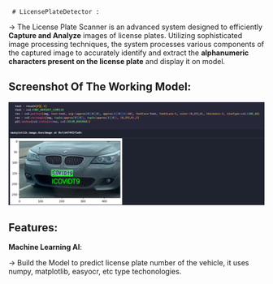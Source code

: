      # LicensePlateDetector :                                                                                               



->   The License Plate Scanner is an advanced system designed to efficiently **Capture and Analyze** images of license plates. Utilizing sophisticated image processing techniques, the system processes various components of the captured image to accurately identify and extract the   **alphanumeric characters present on the license plate**   and display it on model.



  ## Screenshot Of The Working Model:        


  <img width="1408" alt="image" 
  src="https://github.com/SriKrishna134/LicensePlateDetector-/blob/main/assets/thumbnail.png">   
  

 ## Features:  



   **Machine Learning AI**:
  
  
   ->  Build the Model to predict license plate number of the vehicle, it uses numpy, matplotlib, easyocr, etc type techonologies. 
      












                                                                                  




                                                                                                                                                              
                                                                                                                                                                                                                                                                                                                                                                                                                                                                                                                                                                                                                                                                                           
